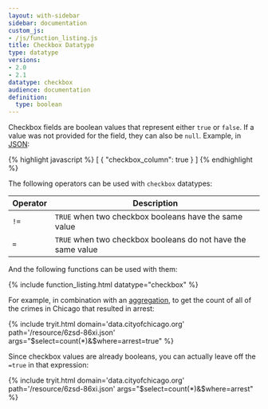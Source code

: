 ```yaml
---
layout: with-sidebar
sidebar: documentation
custom_js:
- /js/function_listing.js 
title: Checkbox Datatype
type: datatype
versions:
- 2.0
- 2.1
datatype: checkbox
audience: documentation
definition:
  type: boolean
---
```


Checkbox fields are boolean values that represent either `true` or `false`. If a value was not provided for the field, they can also be `null`. Example, in [JSON](/docs/formats/json.html):

{% highlight javascript %}
[ {
  "checkbox_column": true
} ]
{% endhighlight %}

The following operators can be used with `checkbox` datatypes:

| Operator | Description                                                                       |
| ---       | ---                                                                               |
| `!=`      | `TRUE` when two checkbox booleans have the same value|
| `=`       | `TRUE` when two checkbox booleans do not have the same value|


And the following functions can be used with them:

{% include function_listing.html datatype="checkbox" %}

For example, in combination with an [aggregation](/docs/queries/), to get the count of all of the crimes in Chicago that resulted in arrest:

{% include tryit.html domain='data.cityofchicago.org' path='/resource/6zsd-86xi.json' args="$select=count(*)&$where=arrest=true" %}

Since checkbox values are already booleans, you can actually leave off the `=true` in that expression:

{% include tryit.html domain='data.cityofchicago.org' path='/resource/6zsd-86xi.json' args="$select=count(*)&$where=arrest" %}
